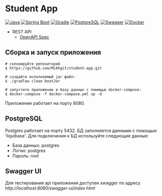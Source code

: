 # Student App

[![Java](https://img.shields.io/badge/Java-17-blue)](https://www.oracle.com/java/technologies/downloads/#java17)
[![Spring Boot](https://img.shields.io/badge/Spring%20Boot-3.1.0-brightgreen)](https://spring.io/projects/spring-boot)
[![Gradle](https://img.shields.io/badge/Gradle-orange)](https://gradle.org/releases/)
[![PostgreSQL](https://img.shields.io/badge/PostgreSQL-darkblue)](https://www.postgresql.org/)
[![Swagger](https://img.shields.io/badge/Swagger-green)](https://your-swagger-url.com/)
[![Docker](https://img.shields.io/badge/Docker-blue)](https://www.docker.com/)

- REST API
    - [OpenAPI Spec](http://localhost:8080/swagger-ui/index.html)

## Сборка и запуск приложения

```shell
# склонируйте репозиторий
$ https://github.com/Mikhgit/student-app.git

# создайте исполняемый jar файл:
$ ./gradlew clean bootJar

# запустите приложение и базу данных с помощью docker-compose:
$ docker-compose -f docker-compose.yml up -d
```

Приложение работает на порту 8080.

## PostgreSQL

Postgres работает на порту 5432. БД заполняется данными с помощью 'liquibase'.
Для подключения к БД используйте следующие данные:

- База данных: postgres
- Логин: postgres
- Пароль: root

## Swagger UI

Для тестирования api приложения доступен swagger по адресу *http://localhost:8080/swagger-ui/index.html*